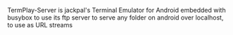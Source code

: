 TermPlay-Server is jackpal's Terminal Emulator for Android embedded with busybox to use its ftp server to serve any folder on android over localhost, to use as URL streams
